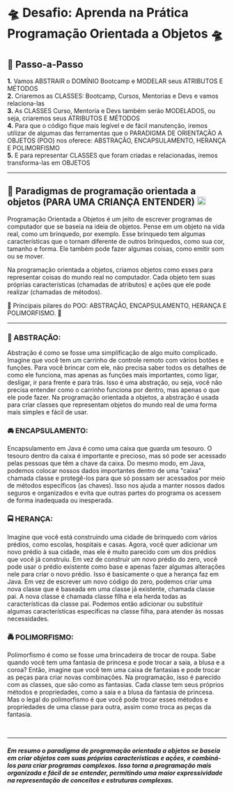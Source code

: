 # 🛸 Desafio: Aprenda na Prática Programação Orientada a Objetos 🛸

## 👣 Passo-a-Passo

<p>
<strong>	1.</strong> Vamos ABSTRAIR o DOMÍNIO Bootcamp e MODELAR seus ATRIBUTOS E MÉTODOS <br>
<strong>	2.</strong> Criaremos as CLASSES: Bootcamp, Cursos, Mentorias e Devs e vamos relaciona-las <br>
<strong>	3.</strong> As CLASSES Curso, Mentoria e Devs também serão MODELADOS, ou seja, criaremos seus ATRIBUTOS E MÉTODOS <br> 
<strong>	4.</strong> Para que o código fique mais legível e de fácil manutenção, iremos utilizar de algumas das ferramentas que o PARADIGMA DE ORIENTAÇÃO A OBJETOS (POO) nos oferece: ABSTRAÇÃO, ENCAPSULAMENTO, HERANÇA E POLIMORFISMO <br>
<strong>	5.</strong> E para representar CLASSES que foram criadas e relacionadas, iremos transforma-las em OBJETOS

---

<h2> 🎲 Paradigmas de programação orientada a objetos (PARA UMA CRIANÇA ENTENDER) <img height="20em" src="https://img.icons8.com/external-smashingstocks-outline-color-smashing-stocks/256/external-Duckling-seasons-smashingstocks-outline-color-smashing-stocks.png"/>
</h2>

<p>
Programação Orientada a Objetos é um jeito de escrever programas de computador que se baseia na ideia de objetos. Pense em um objeto na vida real, como um brinquedo, por exemplo. Esse brinquedo tem algumas características que o tornam diferente de outros brinquedos, como sua cor, tamanho e forma. Ele também pode fazer algumas coisas, como emitir som ou se mover.

Na programação orientada a objetos, criamos objetos como esses para representar coisas do mundo real no computador. Cada objeto tem suas próprias características (chamadas de atributos) e ações que ele pode realizar (chamadas de métodos).

🔱 Principais pilares do POO: ABSTRAÇÃO, ENCAPSULAMENTO, HERANÇA E POLIMORFISMO. 🔱
</p>

---

<h3> 🚖 ABSTRAÇÃO:</h3>

<p>
Abstração é como se fosse uma simplificação de algo muito complicado. Imagine que você tem um carrinho de controle remoto com vários botões e funções. Para você brincar com ele, não precisa saber todos os detalhes de como ele funciona, mas apenas as funções mais importantes, como ligar, desligar, ir para frente e para trás. Isso é uma abstração, ou seja, você não precisa entender como o carrinho funciona por dentro, mas apenas o que ele pode fazer. Na programação orientada a objetos, a abstração é usada para criar classes que representam objetos do mundo real de uma forma mais simples e fácil de usar.
</p>

<h3> 🚘 ENCAPSULAMENTO:</h3>

<p>
Encapsulamento em Java é como uma caixa que guarda um tesouro. O tesouro dentro da caixa é importante e precioso, mas só pode ser acessado pelas pessoas que têm a chave da caixa. Do mesmo modo, em Java, podemos colocar nossos dados importantes dentro de uma "caixa" chamada classe e protegê-los para que só possam ser acessados ​​por meio de métodos específicos (as chaves). Isso nos ajuda a manter nossos dados seguros e organizados e evita que outras partes do programa os acessem de forma inadequada ou inesperada.
</p>

<h3> 🚍 HERANÇA:</h3>

<p>
Imagine que você está construindo uma cidade de brinquedo com vários prédios, como escolas, hospitais e casas. Agora, você quer adicionar um novo prédio à sua cidade, mas ele é muito parecido com um dos prédios que você já construiu. Em vez de construir um novo prédio do zero, você pode usar o prédio existente como base e apenas fazer algumas alterações nele para criar o novo prédio. Isso é basicamente o que a herança faz em Java. Em vez de escrever um novo código do zero, podemos criar uma nova classe que é baseada em uma classe já existente, chamada classe pai. A nova classe é chamada classe filha e ela herda todas as características da classe pai. Podemos então adicionar ou substituir algumas características específicas na classe filha, para atender às nossas necessidades.
</p>

<h3> 🚔 POLIMORFISMO:</h3>

<p>
Polimorfismo é como se fosse uma brincadeira de trocar de roupa. Sabe quando você tem uma fantasia de princesa e pode trocar a saia, a blusa e a coroa? Então, imagine que você tem uma caixa de fantasias e pode trocar as peças para criar novas combinações. Na programação, isso é parecido com as classes, que são como as fantasias. Cada classe tem seus próprios métodos e propriedades, como a saia e a blusa da fantasia de princesa. Mas o legal do polimorfismo é que você pode trocar esses métodos e propriedades de uma classe para outra, assim como troca as peças da fantasia.
</p>
<br>

---

##### Em resumo o paradigma de programação orientada a objetos se baseia em criar objetos com suas próprias características e ações, e combiná-los para criar programas complexos. Isso torna a programação mais organizada e fácil de se entender, permitindo uma maior expressividade na representação de conceitos e estruturas complexas.